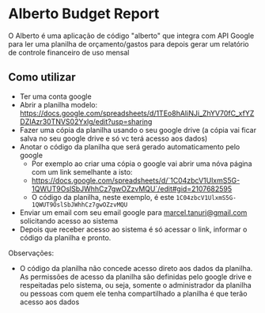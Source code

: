 # Alberto Budget Report

O Alberto é uma aplicação de código "alberto" que integra com API Google para ler uma planilha de orçamento/gastos para depois gerar um relatório de controle financeiro de uso mensal

## Como utilizar

- Ter uma conta google
- Abrir a planilha modelo: https://docs.google.com/spreadsheets/d/1TEo8hAIiNJi_ZhYV70fC_xfYZDZIAzr30TNVS02Yxlg/edit?usp=sharing
- Fazer uma cópia da planilha usando o seu google drive (a cópia vai ficar salva no seu google drive e só vc terá acesso aos dados)
- Anotar o código da planilha que será gerado automaticamento pelo google
    - Por exemplo ao criar uma cópia o google vai abrir uma nóva página com um link semelhante a isto:
    - https://docs.google.com/spreadsheets/d/`1C04zbcV1UlxmS5G-1QWUT9OslSbJWhhCz7gwOZzvMQU`/edit#gid=2107682595
    - O código da planilha, neste exemplo, é este `1C04zbcV1UlxmS5G-1QWUT9OslSbJWhhCz7gwOZzvMQU`
- Enviar um email com seu email google para marcel.tanuri@gmail.com solicitando acesso ao sistema
- Depois que receber acesso ao sistema é só acessar o link, informar o código da planilha e pronto.
    
Observações:
- O código da planilha não concede acesso direto aos dados da planilha. As permissões de acesso da planilha são definidas pelo google drive e respeitadas pelo sistema, ou seja, somente o administrador da planilha ou pessoas com quem ele tenha compartilhado a planilha é que terão acesso aos dados